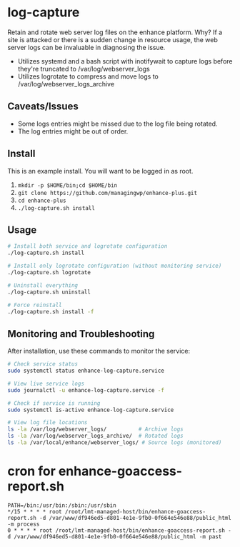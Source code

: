 # log-capture
Retain and rotate web server log files on the enhance platform. Why? If a site is attacked or there is a sudden change in resource usage, the web server logs can be invaluable in diagnosing the issue.
* Utilizes systemd and a bash script with inotifywait to capture logs before they're truncated to /var/log/webserver_logs
* Utilizes logrotate to compress and move logs to /var/log/webserver_logs_archive

## Caveats/Issues
* Some logs entries might be missed due to the log file being rotated.
* The log entries might be out of order.

## Install
This is an example install. You will want to be logged in as root.
1. `mkdir -p $HOME/bin;cd $HOME/bin`
2. `git clone https://github.com/managingwp/enhance-plus.git`
3. `cd enhance-plus`
4. `./log-capture.sh install`

## Usage
```bash
# Install both service and logrotate configuration
./log-capture.sh install

# Install only logrotate configuration (without monitoring service)
./log-capture.sh logrotate

# Uninstall everything
./log-capture.sh uninstall

# Force reinstall
./log-capture.sh install -f
```

## Monitoring and Troubleshooting
After installation, use these commands to monitor the service:

```bash
# Check service status
sudo systemctl status enhance-log-capture.service

# View live service logs
sudo journalctl -u enhance-log-capture.service -f

# Check if service is running
sudo systemctl is-active enhance-log-capture.service

# View log file locations
ls -la /var/log/webserver_logs/          # Archive logs
ls -la /var/log/webserver_logs_archive/  # Rotated logs
ls -la /var/local/enhance/webserver_logs/ # Source logs (monitored)
```

# cron for enhance-goaccess-report.sh
```
PATH=/bin:/usr/bin:/sbin:/usr/sbin
*/15 * * * * root /root/lmt-managed-host/bin/enhance-goaccess-report.sh -d /var/www/df946ed5-d801-4e1e-9fb0-0f664e546e88/public_html -m process
0 * * * * root /root/lmt-managed-host/bin/enhance-goaccess-report.sh -d /var/www/df946ed5-d801-4e1e-9fb0-0f664e546e88/public_html -m past
```